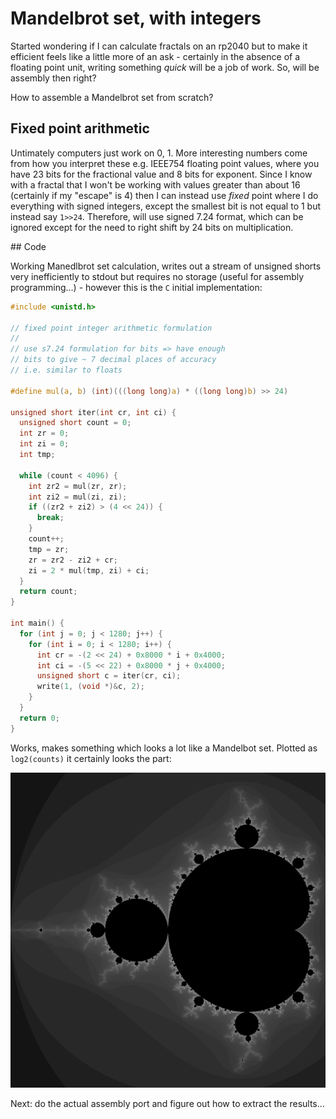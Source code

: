 # Mandelbrot set, with integers

Started wondering if I can calculate fractals on an rp2040 but to make it efficient feels like a little more of an ask - certainly in the absence of a floating point unit, writing something _quick_ will be a job of work. So, will be assembly then right?

How to assemble a Mandelbrot set from scratch?

## Fixed point arithmetic

Untimately computers just work on 0, 1. More interesting numbers come from how you interpret these e.g. IEEE754 floating point values, where you have 23 bits for the fractional value and 8 bits for exponent. Since I know with a fractal that I won't be working with values greater than about 16 (certainly if my "escape" is 4) then I can instead use _fixed_ point where I do everything with signed integers, except the smallest bit is not equal to 1 but instead say `1>>24`. Therefore, will use signed 7.24 format, which can be ignored except for the need to right shift by 24 bits on multiplication.

## Code

Working Manedlbrot set calculation, writes out a stream of unsigned shorts very inefficiently to stdout but requires no storage (useful for assembly programming...) - however this is the `C` initial implementation:

```C
#include <unistd.h>

// fixed point integer arithmetic formulation
//
// use s7.24 formulation for bits => have enough
// bits to give ~ 7 decimal places of accuracy
// i.e. similar to floats

#define mul(a, b) (int)(((long long)a) * ((long long)b) >> 24)

unsigned short iter(int cr, int ci) {
  unsigned short count = 0;
  int zr = 0;
  int zi = 0;
  int tmp;

  while (count < 4096) {
    int zr2 = mul(zr, zr);
    int zi2 = mul(zi, zi);
    if ((zr2 + zi2) > (4 << 24)) {
      break;
    }
    count++;
    tmp = zr;
    zr = zr2 - zi2 + cr;
    zi = 2 * mul(tmp, zi) + ci;
  }
  return count;
}

int main() {
  for (int j = 0; j < 1280; j++) {
    for (int i = 0; i < 1280; i++) {
      int cr = -(2 << 24) + 0x8000 * i + 0x4000;
      int ci = -(5 << 22) + 0x8000 * j + 0x4000;
      unsigned short c = iter(cr, ci);
      write(1, (void *)&c, 2);
    }
  }
  return 0;
}
```

Works, makes something which looks a lot like a Mandelbot set. Plotted as `log2(counts)` it certainly looks the part:

![Mandelbrot set](./mandel.png)

Next: do the actual assembly port and figure out how to extract the results...
